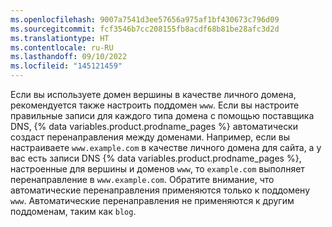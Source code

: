 ```yaml
---
ms.openlocfilehash: 9007a7541d3ee57656a975af1bf430673c796d09
ms.sourcegitcommit: fcf3546b7cc208155fb8acdf68b81be28afc3d2d
ms.translationtype: HT
ms.contentlocale: ru-RU
ms.lasthandoff: 09/10/2022
ms.locfileid: "145121459"
---
```

Если вы используете домен вершины в качестве личного домена, рекомендуется также настроить поддомен `www`. Если вы настроите правильные записи для каждого типа домена с помощью поставщика DNS, {% data variables.product.prodname_pages %} автоматически создаст перенаправления между доменами. Например, если вы настраиваете `www.example.com` в качестве личного домена для сайта, а у вас есть записи DNS {% data variables.product.prodname_pages %}, настроенные для вершины и доменов `www`, то `example.com` выполняет перенаправление в `www.example.com`. Обратите внимание, что автоматические перенаправления применяются только к поддомену `www`. Автоматические перенаправления не применяются к другим поддоменам, таким как `blog`.
